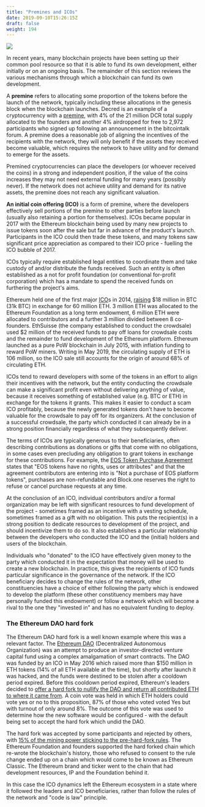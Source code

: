 ```yaml
---
title: "Premines and ICOs"
date: 2019-09-10T15:26:15Z
draft: false
weight: 194
---
```

![](/premines-and-icos.jpg)

In recent years, many blockchain projects have been setting up their common pool resource so that it is able to fund its own development, either initially or on an ongoing basis. The remainder of this section reviews the various mechanisms through which a blockchain can fund its own development.

A **premine** refers to allocating some proportion of the tokens before the launch of the network, typically including these allocations in the genesis block when the blockchain launches. Decred is an example of a cryptocurrency with a [premine](https://docs.decred.org/advanced/premine/), with 4% of the 21 million DCR total supply allocated to the founders and another 4% airdropped for free to 2,972 participants who signed up following an announcement in the bitcointalk forum. A premine does a reasonable job of aligning the incentives of the recipients with the network, they will only benefit if the assets they received become valuable, which requires the network to have utility and for demand to emerge for the assets. 

Premined cryptocurrencies can place the developers (or whoever received the coins) in a strong and independent position, if the value of the coins increases they may not need external funding for many years (possibly never). If the network does not achieve utility and demand for its native assets, the premine does not reach any significant valuation.

**An initial coin offering (ICO)** is a form of premine, where the developers effectively sell portions of the premine to other parties before launch (usually also retaining a portion for themselves). ICOs became popular in 2017 with the Ethereum blockchain being used by many new projects to issue tokens soon after the sale but far in advance of the product's launch. Participants in the ICO could then trade these tokens, and many tokens saw significant price appreciation as compared to their ICO price - fuelling the ICO bubble of 2017.

ICOs typically require established legal entities to coordinate them and take custody of and/or distribute the funds received. Such an entity is often established as a not for profit foundation (or conventional for-profit corporation) which has a mandate to spend the received funds on furthering the project's aims. 

Ethereum held one of the first major [ICO](https://web.archive.org/web/20140723212709/https://www.ethereum.org/pdfs/TermsAndConditionsOfTheEthereumGenesisSale.pdf)s in 2014, [raising](https://www.theblockcrypto.com/2018/12/18/the-ethereum-ico-where-did-all-the-tokens-go/) $18 million in BTC (31k BTC) in exchange for 60 million ETH. 3 million ETH was allocated to the Ethereum Foundation as a long term endowment, 6 million ETH were allocated to contributors and a further 3 million divided between 8 co-founders. EthSuisse (the company established to conduct the crowdsale) used $2 million of the received funds to pay off loans for crowdsale costs and the remainder to fund development of the Ethereum platform. Ethereum launched as a pure PoW blockchain in July 2015, with inflation funding to reward PoW miners. Writing in May 2019, the circulating supply of ETH is 106 million, so the ICO sale still accounts for the origin of around 68% of circulating ETH.

ICOs tend to reward developers with some of the tokens in an effort to align their incentives with the network, but the entity conducting the crowdsale can make a significant profit even without delivering anything of value, because it receives something of established value (e.g. BTC or ETH) in exchange for the tokens it grants. This makes it easier to conduct a scam ICO profitably, because the newly generated tokens don't have to become valuable for the crowdsale to pay off for its organizers. At the conclusion of a successful crowdsale, the party which conducted it can already be in a strong position financially regardless of what they subsequently deliver.

The terms of ICOs are typically generous to their beneficiaries, often describing contributions as donations or gifts that come with no obligations, in some cases even precluding any obligation to grant tokens in exchange for these contributions. For example, the [EOS Token Purchase Agreement](https://eos.io/documents/block.one%20-%20EOS%20Token%20Purchase%20Agreement%20-%20September%204,%202017.pdf) states that "EOS tokens have no rights, uses or attributes" and that the agreement contributors are entering into is "Not a purchase of EOS platform tokens", purchases are non-refundable and Block.one reserves the right to refuse or cancel purchase requests at any time.

At the conclusion of an ICO, individual contributors and/or a formal organization may be left with significant resources to fund development of the project - sometimes framed as an incentive with a vesting schedule, sometimes framed as a gift with no obligation. This puts the recipient(s) in a strong position to dedicate resources to development of the project, and should incentivize them to do so. It also establishes a particular relationship between the developers who conducted the ICO and the (initial) holders and users of the blockchain. 

Individuals who "donated" to the ICO have effectively given money to the party which conducted it in the expectation that money will be used to create a new blockchain. In practice, this gives the recipients of ICO funds particular significance in the governance of the network. If the ICO beneficiary decides to change the rules of the network, other constituencies have a choice of either following the party which is endowed to develop the platform (these other constituency members may have personally funded this endowment) or follow a network which will become a rival to the one they "invested in" and has no equivalent funding to deploy.

### The Ethereum DAO hard fork

The Ethereum DAO hard fork is a well known example where this was a relevant factor. The [Ethereum DAO](https://en.wikipedia.org/wiki/The_DAO_(organization)) (Decentralized Autonomous Organization) was an attempt to produce an investor-directed venture capital fund using a complex amalgamation of smart contracts. The DAO was funded by an ICO in May 2016 which raised more than $150 million in ETH tokens (14% of all ETH available at the time), but shortly after launch it was hacked, and the funds were destined to be stolen after a cooldown period expired. Before this cooldown period expired, Ethereum's leaders decided to [offer a hard fork to nullify the DAO and return all contributed ETH to where it came from](https://blog.ethereum.org/2016/07/15/to-fork-or-not-to-fork/). A coin vote was held in which ETH holders could vote yes or no to this proposition, 87% of those who voted voted Yes but with turnout of only around 8%. The outcome of this vote was used to determine how the new software would be configured - with the default being set to accept the hard fork which undid the DAO.

The hard fork was accepted by some participants and rejected by others, with [15% of the mining power sticking to the pre-hard-fork rules](https://blog.ethereum.org/2016/07/20/hard-fork-completed/). The Ethereum Foundation and founders supported the hard forked chain which re-wrote the blockchain's history, those who refused to consent to the rule change ended up on a chain which would come to be known as Ethereum Classic. The Ethereum brand and ticker went to the chain that had development resources, IP and the Foundation behind it.

In this case the ICO dynamics left the Ethereum ecosystem in a state where it followed the leaders and ICO beneficiaries, rather than follow the rules of the network and "code is law" principle.